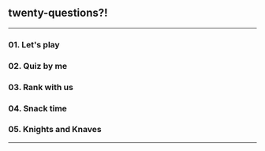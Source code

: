 ## twenty-questions?!

---

### 01. Let's play

### 02. Quiz by me

### 03. Rank with us

### 04. Snack time

### 05. Knights and Knaves

---
